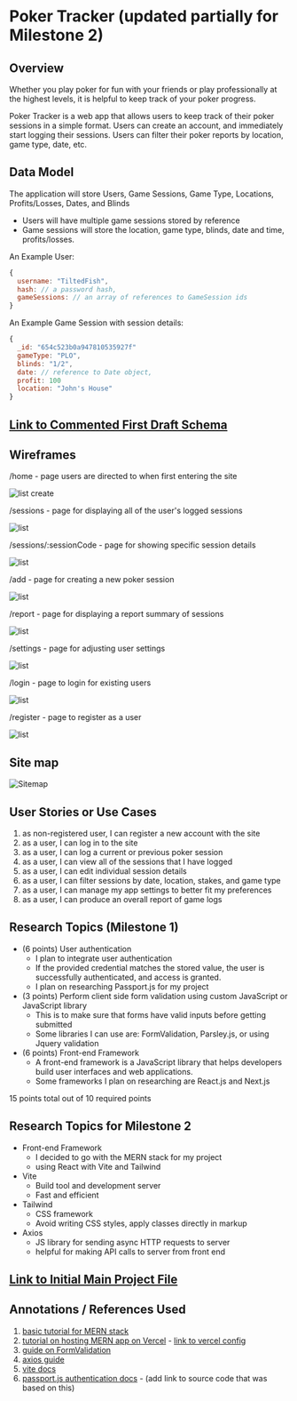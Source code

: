 # Poker Tracker (updated partially for Milestone 2)

## Overview

Whether you play poker for fun with your friends or play professionally at the highest levels, it is helpful to keep track of your poker progress. 

Poker Tracker is a web app that allows users to keep track of their poker sessions in a simple format. Users can create an account, and immediately start logging their sessions. Users can filter their poker reports by location, game type, date, etc.

## Data Model

The application will store Users, Game Sessions, Game Type, Locations, Profits/Losses, Dates, and Blinds

* Users will have multiple game sessions stored by reference
* Game sessions will store the location, game type, blinds, date and time, profits/losses.

An Example User:

```javascript
{
  username: "TiltedFish",
  hash: // a password hash,
  gameSessions: // an array of references to GameSession ids
}
```

An Example Game Session with session details:

```javascript
{
  _id: "654c523b0a947810535927f"
  gameType: "PLO",
  blinds: "1/2",
  date: // reference to Date object,
  profit: 100
  location: "John's House"
}
```

## [Link to Commented First Draft Schema](server/models/sessionModel.js) 

## Wireframes

/home - page users are directed to when first entering the site

![list create](documentation/home.jpg)

/sessions - page for displaying all of the user's logged sessions

![list](documentation/sessions.jpg)

/sessions/:sessionCode - page for showing specific session details

![list](documentation/sessions-foo.jpg)

/add - page for creating a new poker session

![list](documentation/add.jpg)

/report - page for displaying a report summary of sessions

![list](documentation/report.jpg)

/settings - page for adjusting user settings

![list](documentation/settings.jpg)

/login - page to login for existing users

![list](documentation/login.jpg)

/register - page to register as a user

![list](documentation/register.jpg)


## Site map

![Sitemap](documentation/sitemap.png)

## User Stories or Use Cases

1. as non-registered user, I can register a new account with the site
2. as a user, I can log in to the site
3. as a user, I can log a current or previous poker session
4. as a user, I can view all of the sessions that I have logged
5. as a user, I can edit individual session details
6. as a user, I can filter sessions by date, location, stakes, and game type
7. as a user, I can manage my app settings to better fit my preferences
8. as a user, I can produce an overall report of game logs 

## Research Topics (Milestone 1)

* (6 points) User authentication
    * I plan to integrate user authentication
    * If the provided credential matches the stored value, the user is successfully authenticated, and access is granted.
    * I plan on researching Passport.js for my project
* (3 points) Perform client side form validation using custom JavaScript or JavaScript library
    * This is to make sure that forms have valid inputs before getting submitted
    * Some libraries I can use are: FormValidation, Parsley.js, or using Jquery validation
* (6 points) Front-end Framework
    * A front-end framework is a JavaScript library that helps developers build user interfaces and web applications.
    * Some frameworks I plan on researching are React.js and Next.js

15 points total out of 10 required points 

## Research Topics for Milestone 2
* Front-end Framework
    * I decided to go with the MERN stack for my project
    * using React with Vite and Tailwind
* Vite
    * Build tool and development server
    * Fast and efficient
* Tailwind
    * CSS framework
    * Avoid writing CSS styles, apply classes directly in markup
* Axios
    * JS library for sending async HTTP requests to server
    * helpful for making API calls to server from front end


## [Link to Initial Main Project File](server/index.js) 

## Annotations / References Used

1. [basic tutorial for MERN stack](https://www.youtube.com/watch?v=-42K44A1oMA)
2. [tutorial on hosting MERN app on Vercel](https://www.youtube.com/watch?v=Cfi0mymfKiA) - [link to vercel config](server/vercel.json)
3. [guide on FormValidation](https://formvalidation.io/guide/)
4. [axios guide](https://www.geeksforgeeks.org/axios-in-react-a-guide-for-beginners/)
5. [vite docs](https://vitejs.dev/)
6. [passport.js authentication docs](http://passportjs.org/docs) - (add link to source code that was based on this)

